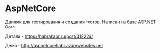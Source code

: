 # AspNetCore
Движок для тестирования и создания тестов.
Написан на базе ASP.NET Core.

Детали - https://habrahabr.ru/post/312226/

Демо - http://aspnetcorehabr.azurewebsites.net
